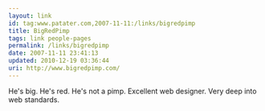 ```yaml
---
layout: link
id: tag:www.patater.com,2007-11-11:/links/bigredpimp
title: BigRedPimp
tags: link people-pages
permalink: /links/bigredpimp
date: 2007-11-11 23:41:13
updated: 2010-12-19 03:36:44
uri: http://www.bigredpimp.com/
---
```

He's big. He's red. He's not a pimp. Excellent web designer. Very deep into web
standards.
